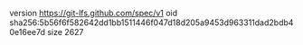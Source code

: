 version https://git-lfs.github.com/spec/v1
oid sha256:5b56f6f582642dd1bb1511446f047d18d205a9453d963311dad2bdb40e16ee7d
size 2627
